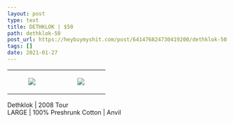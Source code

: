 ```yaml
---
layout: post
type: text
title: DETHKLOK | $50
path: dethklok-50
post_url: https://heybuymyshit.com/post/641476824730419200/dethklok-50
tags: []
date: 2021-01-27
---
```




<table style="width:100%;"><tr><td style="vertical-align:top;">
      <figure class="tmblr-full" data-orig-height="2048" data-orig-width="1365" data-orig-src="https://concertshirts.netlify.app/shirts/0053/0053-01.jpg"><img src="https://64.media.tumblr.com/3d95c23de7597949e154b81ad63394f8/573690de0949bf93-a6/s540x810/14fdfc00fe7cc09281dbfa302dcc485fcfd80cee.jpg" data-orig-height="2048" data-orig-width="1365" data-orig-src="https://concertshirts.netlify.app/shirts/0053/0053-01.jpg"/></figure></td>
    <td style="vertical-align:top;">
      <figure class="tmblr-full" data-orig-height="2048" data-orig-width="1365" data-orig-src="https://concertshirts.netlify.app/shirts/0053/0053-02.jpg"><img src="https://64.media.tumblr.com/03c53ab58c47895aa2dde09fec5d9a10/573690de0949bf93-11/s540x810/29d5103fcb449d94efbb00c0b06d02f2df9088d0.jpg" data-orig-height="2048" data-orig-width="1365" data-orig-src="https://concertshirts.netlify.app/shirts/0053/0053-02.jpg"/></figure></td>
  </tr></table><p>
  Dethklok | 2008 Tour<br/>LARGE | 100% Preshrunk Cotton | Anvil
</p>
